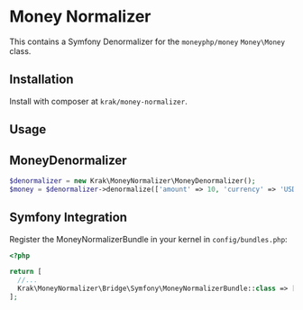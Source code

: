 # Money Normalizer

This contains a Symfony Denormalizer for the `moneyphp/money` `Money\Money` class.

## Installation

Install with composer at `krak/money-normalizer`.

## Usage

## MoneyDenormalizer

```php
$denormalizer = new Krak\MoneyNormalizer\MoneyDenormalizer();
$money = $denormalizer->denormalize(['amount' => 10, 'currency' => 'USD'], 'Money\Money');
```

## Symfony Integration

Register the MoneyNormalizerBundle in your kernel in `config/bundles.php`:

```php
<?php

return [
  //...
  Krak\MoneyNormalizer\Bridge\Symfony\MoneyNormalizerBundle::class => ['all' => true],
];
```

